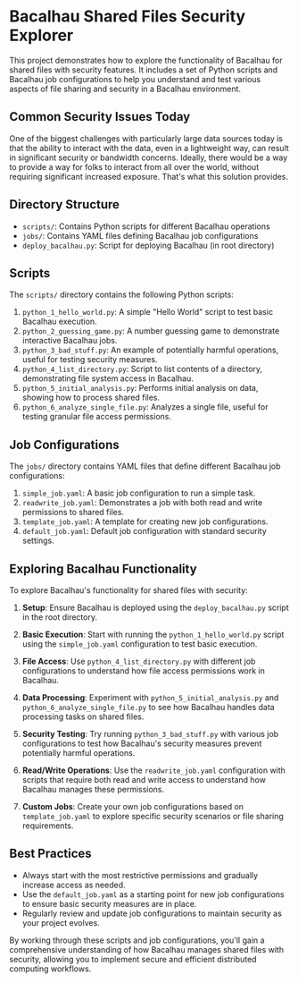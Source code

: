 # Bacalhau Shared Files Security Explorer

This project demonstrates how to explore the functionality of Bacalhau for shared files with security features. It includes a set of Python scripts and Bacalhau job configurations to help you understand and test various aspects of file sharing and security in a Bacalhau environment.

## Common Security Issues Today

One of the biggest challenges with particularly large data sources today is that the ability to interact with the data, even in a lightweight way, can result in significant security or bandwidth concerns. Ideally, there would be a way to provide a way for folks to interact from all over the world, without requiring significant increased exposure. That's what this solution provides.

## Directory Structure

- `scripts/`: Contains Python scripts for different Bacalhau operations
- `jobs/`: Contains YAML files defining Bacalhau job configurations
- `deploy_bacalhau.py`: Script for deploying Bacalhau (in root directory)

## Scripts

The `scripts/` directory contains the following Python scripts:

1. `python_1_hello_world.py`: A simple "Hello World" script to test basic Bacalhau execution.
2. `python_2_guessing_game.py`: A number guessing game to demonstrate interactive Bacalhau jobs.
3. `python_3_bad_stuff.py`: An example of potentially harmful operations, useful for testing security measures.
4. `python_4_list_directory.py`: Script to list contents of a directory, demonstrating file system access in Bacalhau.
5. `python_5_initial_analysis.py`: Performs initial analysis on data, showing how to process shared files.
6. `python_6_analyze_single_file.py`: Analyzes a single file, useful for testing granular file access permissions.

## Job Configurations

The `jobs/` directory contains YAML files that define different Bacalhau job configurations:

1. `simple_job.yaml`: A basic job configuration to run a simple task.
2. `readwrite_job.yaml`: Demonstrates a job with both read and write permissions to shared files.
3. `template_job.yaml`: A template for creating new job configurations.
4. `default_job.yaml`: Default job configuration with standard security settings.

## Exploring Bacalhau Functionality

To explore Bacalhau's functionality for shared files with security:

1. **Setup**: Ensure Bacalhau is deployed using the `deploy_bacalhau.py` script in the root directory.

2. **Basic Execution**: Start with running the `python_1_hello_world.py` script using the `simple_job.yaml` configuration to test basic execution.

3. **File Access**: Use `python_4_list_directory.py` with different job configurations to understand how file access permissions work in Bacalhau.

4. **Data Processing**: Experiment with `python_5_initial_analysis.py` and `python_6_analyze_single_file.py` to see how Bacalhau handles data processing tasks on shared files.

5. **Security Testing**: Try running `python_3_bad_stuff.py` with various job configurations to test how Bacalhau's security measures prevent potentially harmful operations.

6. **Read/Write Operations**: Use the `readwrite_job.yaml` configuration with scripts that require both read and write access to understand how Bacalhau manages these permissions.

7. **Custom Jobs**: Create your own job configurations based on `template_job.yaml` to explore specific security scenarios or file sharing requirements.

## Best Practices

- Always start with the most restrictive permissions and gradually increase access as needed.
- Use the `default_job.yaml` as a starting point for new job configurations to ensure basic security measures are in place.
- Regularly review and update job configurations to maintain security as your project evolves.

By working through these scripts and job configurations, you'll gain a comprehensive understanding of how Bacalhau manages shared files with security, allowing you to implement secure and efficient distributed computing workflows.
